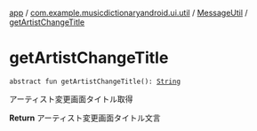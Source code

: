 [app](../../index.md) / [com.example.musicdictionaryandroid.ui.util](../index.md) / [MessageUtil](index.md) / [getArtistChangeTitle](./get-artist-change-title.md)

# getArtistChangeTitle

`abstract fun getArtistChangeTitle(): `[`String`](https://kotlinlang.org/api/latest/jvm/stdlib/kotlin/-string/index.html)

アーティスト変更画面タイトル取得

**Return**
アーティスト変更画面タイトル文言

